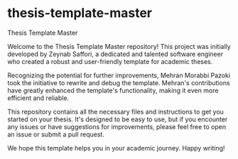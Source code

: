 # thesis-template-master
Thesis Template Master

Welcome to the Thesis Template Master repository! This project was initially developed by Zeynab Saffori, a dedicated and talented software engineer who created a robust and user-friendly template for academic theses.

Recognizing the potential for further improvements, Mehran Morabbi Pazoki took the initiative to rewrite and debug the template. Mehran's contributions have greatly enhanced the template's functionality, making it even more efficient and reliable.

This repository contains all the necessary files and instructions to get you started on your thesis. It's designed to be easy to use, but if you encounter any issues or have suggestions for improvements, please feel free to open an issue or submit a pull request.

We hope this template helps you in your academic journey. Happy writing!
